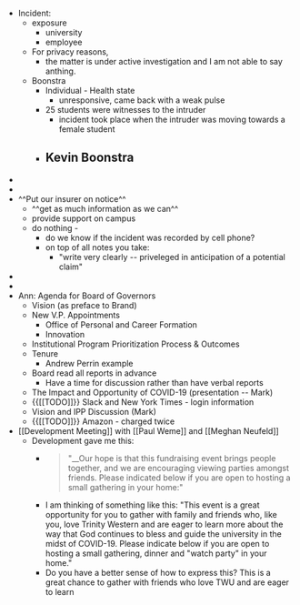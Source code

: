 - Incident:
    - exposure
        - university
        - employee
    - For privacy reasons, 
        - the matter is under active investigation and I am not able to say anthing. 
    - Boonstra
        - Individual - Health state
            - unresponsive, came back with a weak pulse
        - 25 students were witnesses to the intruder
            - incident took place when the intruder was moving towards a female student
        - Kevin Boonstra
            - 
- 
- 
- ^^Put our insurer on notice^^
    - ^^get as much information as we can^^
    - provide support on campus
    - do nothing - 
        - do we know if the incident was recorded by cell phone?
        - on top of all notes you take:
            - "write very clearly -- priveleged in anticipation of a potential claim"
- 
- 
- Ann: Agenda for Board of Governors
    - Vision (as preface to Brand)
    - New V.P. Appointments
        - Office of Personal and Career Formation
        - Innovation
    - Institutional Program Prioritization Process & Outcomes
    - Tenure
        - Andrew Perrin example
    - Board read all reports in advance
        - Have a time for discussion rather than have verbal reports
    - The Impact and Opportunity of COVID-19 (presentation -- Mark)
    - {{[[TODO]]}} Slack and New York Times - login information 
    - Vision and IPP Discussion (Mark)
    - {{[[TODO]]}} Amazon - charged twice
- [[Development Meeting]] with [[Paul Weme]] and [[Meghan Neufeld]]
    - Development gave me this: 
        - >"__Our hope is that this fundraising event brings people together, and we are encouraging viewing parties amongst friends. Please indicated below if you are open to hosting a small gathering in your home:"
        - I am thinking of something like this: 
"This event is a great opportunity for you to gather with family and friends who, like you, love Trinity Western and are eager to learn more about the way that God continues to bless and guide the university in the midst of COVID-19. 
Please indicate below if you are open to hosting a small gathering, dinner and "watch party" in your home."
        - Do you have a better sense of how to express this?
This is a great chance to gather with friends who love TWU and are eager to learn 

